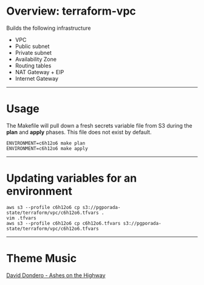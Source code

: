 # Overview: terraform-vpc
Builds the following infrastructure

* VPC
* Public subnet
* Private subnet
* Availability Zone
* Routing tables
* NAT Gateway + EIP
* Internet Gateway

- - - -
# Usage
The Makefile will pull down a fresh secrets variable file from S3 during the **plan** and **apply** phases. This file does not exist by default.

    ENVIRONMENT=c6h12o6 make plan
    ENVIRONMENT=c6h12o6 make apply

- - - -
# Updating variables for an environment

    aws s3 --profile c6h12o6 cp s3://pgporada-state/terraform/vpc/c6h12o6.tfvars .
    vim .tfvars
    aws s3 --profile c6h12o6 cp c6h12o6.tfvars s3://pgporada-state/terraform/vpc/c6h12o6.tfvars

- - - -
# Theme Music
[David Dondero - Ashes on the Highway](https://daviddondero1.bandcamp.com/track/ashes-on-the-highway)
